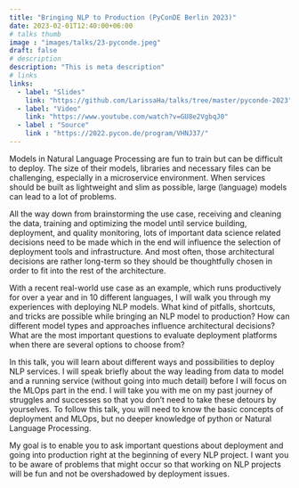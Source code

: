 ```yaml
---
title: "Bringing NLP to Production (PyConDE Berlin 2023)"
date: 2023-02-01T12:40:00+06:00
# talks thumb
image : "images/talks/23-pyconde.jpeg"
draft: false
# description
description: "This is meta description"
# links
links:
  - label: "Slides"
    link: "https://github.com/LarissaHa/talks/tree/master/pyconde-2023"
  - label: "Video"
    link: "https://www.youtube.com/watch?v=GU8e2VgbqJ0"
  - label : "Source"
    link : "https://2022.pycon.de/program/VHNJ37/"
---
```


Models in Natural Language Processing are fun to train but can be difficult to deploy. The size of their models, libraries and necessary files can be challenging, especially in a microservice environment. When services should be built as lightweight and slim as possible, large (language) models can lead to a lot of problems.

All the way down from brainstorming the use case, receiving and cleaning the data, training and optimizing the model until service building, deployment, and quality monitoring, lots of important data science related decisions need to be made which in the end will influence the selection of deployment tools and infrastructure. And most often, those architectural decisions are rather long-term so they should be thoughtfully chosen in order to fit into the rest of the architecture.

With a recent real-world use case as an example, which runs productively for over a year and in 10 different languages, I will walk you through my experiences with deploying NLP models. What kind of pitfalls, shortcuts, and tricks are possible while bringing an NLP model to production? How can different model types and approaches influence architectural decisions? What are the most important questions to evaluate deployment platforms when there are several options to choose from?

In this talk, you will learn about different ways and possibilities to deploy NLP services. I will speak briefly about the way leading from data to model and a running service (without going into much detail) before I will focus on the MLOps part in the end. I will take you with me on my past journey of struggles and successes so that you don’t need to take these detours by yourselves. To follow this talk, you will need to know the basic concepts of deployment and MLOps, but no deeper knowledge of python or Natural Language Processing.

My goal is to enable you to ask important questions about deployment and going into production right at the beginning of every NLP project. I want you to be aware of problems that might occur so that working on NLP projects will be fun and not be overshadowed by deployment issues.